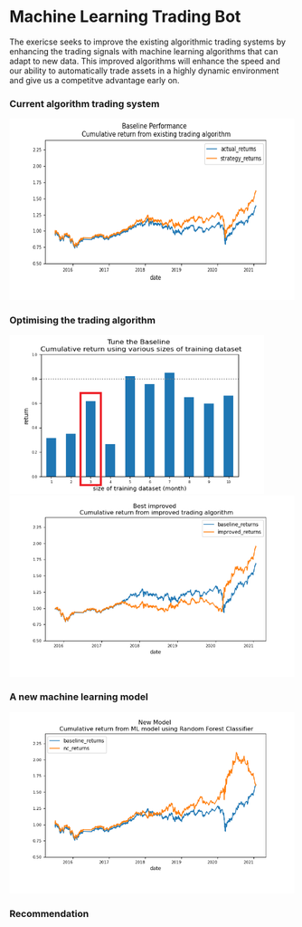 # Machine Learning Trading Bot


The exericse seeks to improve the existing algorithmic trading systems by enhancing the trading signals with machine learning algorithms that can adapt to new data. This improved algorithms will enhance the speed and our ability to automatically trade assets in a highly dynamic environment and give us a competitve advantage early on. 


### Current algorithm trading system


<img src="./diagram/baseline.png" alt="drawing" width="550" height = "320"/>

### Optimising the trading algorithm

<img src="./diagram/diff_training_size.png" alt="drawing" width="450" height = "280"/>

<img src="./diagram/best_improved.png" alt="drawing" width="550" height = "320"/>


### A new machine learning model

<img src="./diagram/new_classifier.png" alt="drawing" width="550" height = "320"/>

### Recommendation